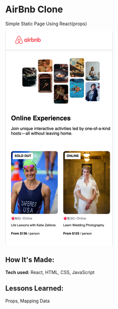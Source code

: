 # AirBnb Clone
Simple Static Page Using React(props)

![alt tag](./airbnb.png)

## How It's Made:

**Tech used:** React, HTML, CSS, JavaScript

## Lessons Learned:

Props, Mapping Data




